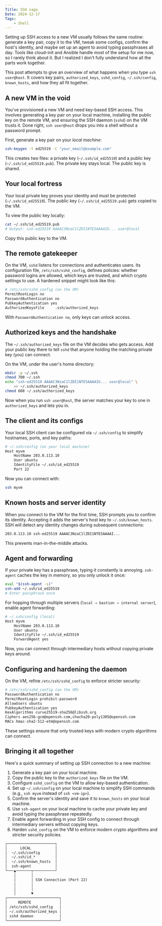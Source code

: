 ```yaml
---
Title: SSH saga
Date: 2024-12-17
Tags:
    - Shell
---
```


Setting up SSH access to a new VM usually follows the same routine: generate a key pair,
copy it to the VM, tweak some configs, confirm the host's identity, and maybe set up an
agent to avoid typing passphrases all day. Tools like cloud-init and Ansible handle most of
the setup for me now, so I rarely think about it. But I realized I don't fully understand
how all the parts work together.

This post attempts to give an overview of what happens when you type `ssh user@host`. It
covers key pairs, `authorized_keys`, `sshd_config`, `~/.ssh/config`, `known_hosts`, and how
they all fit together.

## A new VM in the void

You've provisioned a new VM and need key-based SSH access. This involves generating a key
pair on your local machine, installing the public key on the remote VM, and ensuring the SSH
daemon (`sshd`) on the VM trusts it. Done right, `ssh user@host` drops you into a shell
without a password prompt.

First, generate a key pair on your _local machine_:

```bash
ssh-keygen -t ed25519 -C "your_email@example.com"
```

This creates two files: a private key (`~/.ssh/id_ed25519`) and a public key
(`~/.ssh/id_ed25519.pub`). The private key stays local. The public key is shared.

## Your local fortress

Your local private key proves your identity and must be protected (`~/.ssh/id_ed25519`). The
public key (`~/.ssh/id_ed25519.pub`) gets copied to the VM.

To view the public key locally:

```bash
cat ~/.ssh/id_ed25519.pub
# Output: ssh-ed25519 AAAAC3NzaC1lZDI1NTE5AAAAIG... user@local
```

Copy this public key to the VM.

## The remote gatekeeper

On the VM, `sshd` listens for connections and authenticates users. Its configuration file,
`/etc/ssh/sshd_config`, defines policies: whether password logins are allowed, which keys
are trusted, and which crypto settings to use. A hardened snippet might look like this:

```sh
# /etc/ssh/sshd_config (on the VM)
PermitRootLogin no
PasswordAuthentication no
PubkeyAuthentication yes
AuthorizedKeysFile     .ssh/authorized_keys
```

With `PasswordAuthentication no`, only keys can unlock access.

## Authorized keys and the handshake

The `~/.ssh/authorized_keys` file on the VM decides who gets access. Add your public key
there to tell `sshd` that anyone holding the matching private key (you) can connect.

On the VM, under the user's home directory:

```sh
mkdir -p ~/.ssh
chmod 700 ~/.ssh
echo "ssh-ed25519 AAAAC3NzaC1lZDI1NTE5AAAAIG... user@local" \
    >> ~/.ssh/authorized_keys
chmod 600 ~/.ssh/authorized_keys
```

Now when you run `ssh user@host`, the server matches your key to one in `authorized_keys`
and lets you in.

## The client and its configs

Your local SSH client can be configured via `~/.ssh/config` to simplify hostnames, ports,
and key paths:

```bash
# ~/.ssh/config (on your local machine)
Host myvm
    HostName 203.0.113.10
    User ubuntu
    IdentityFile ~/.ssh/id_ed25519
    Port 22
```

Now you can connect with:

```bash
ssh myvm
```

## Known hosts and server identity

When you connect to the VM for the first time, SSH prompts you to confirm its identity.
Accepting it adds the server's host key to `~/.ssh/known_hosts`. SSH will detect any
identity changes during subsequent connections:

```sh
203.0.113.10 ssh-ed25519 AAAAC3NzaC1lZDI1NTE5AAAAI...
```

This prevents man-in-the-middle attacks.

## Agent and forwarding

If your private key has a passphrase, typing it constantly is annoying. `ssh-agent` caches
the key in memory, so you only unlock it once:

```sh
eval "$(ssh-agent -s)"
ssh-add ~/.ssh/id_ed25519
# Enter passphrase once
```

For hopping through multiple servers (`local → bastion → internal server`), enable agent
forwarding:

```bash
# ~/.ssh/config (local)
Host myvm
    HostName 203.0.113.10
    User ubuntu
    IdentityFile ~/.ssh/id_ed25519
    ForwardAgent yes
```

Now, you can connect through intermediary hosts without copying private keys around.

## Configuring and hardening the daemon

On the VM, refine `/etc/ssh/sshd_config` to enforce stricter security:

```sh
# /etc/ssh/sshd_config (on the VM)
PasswordAuthentication no
PermitRootLogin prohibit-password
AllowUsers ubuntu
PubkeyAuthentication yes
KexAlgorithms curve25519-sha256@libssh.org
Ciphers aes256-gcm@openssh.com,chacha20-poly1305@openssh.com
MACs hmac-sha2-512-etm@openssh.com
```

These settings ensure that only trusted keys with modern crypto algorithms can connect.

## Bringing it all together

Here's a quick summary of setting up SSH connection to a new machine:

1. Generate a key pair on your local machine.
2. Copy the public key to the `authorized_keys` file on the VM.
3. Configure `sshd_config` on the VM to allow key-based authentication.
4. Set up `~/.ssh/config` on your local machine to simplify SSH commands (e.g., `ssh myvm`
   instead of `ssh <vm-ip>`).
5. Confirm the server's identity and save it to `known_hosts` on your local machine.
6. Use `ssh-agent` on your local machine to cache your private key and avoid typing the
   passphrase repeatedly.
7. Enable agent forwarding in your SSH config to connect through intermediary servers
   without copying keys.
8. Harden `sshd_config` on the VM to enforce modern crypto algorithms and stricter security
   policies.

```txt
┌──────────────────────┐
│      LOCAL           │
│  ~/.ssh/config       │
│  ~/.ssh/id_*         │
│  ~/.ssh/known_hosts  │
│  ssh-agent           │
└───▲───────┬──────────┘
    │       │
    │       │ SSH Connection (Port 22)
    │       │
    │       │
    │       ▼
┌────────────────────────┐
│     REMOTE             │
│ /etc/ssh/sshd_config   │
│ ~/.ssh/authorized_keys │
│ sshd daemon            │
└────────────────────────┘
```

